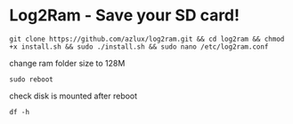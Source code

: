 # Log2Ram - Save your SD card!

    git clone https://github.com/azlux/log2ram.git && cd log2ram && chmod +x install.sh && sudo ./install.sh && sudo nano /etc/log2ram.conf

change ram folder size to 128M

    sudo reboot

check disk is mounted after reboot

    df -h
